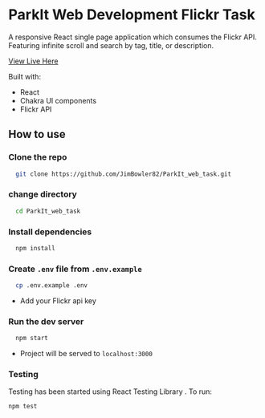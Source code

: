 # ParkIt Web Development Flickr Task

A responsive React single page application which consumes the Flickr API. Featuring infinite scroll and search by tag, title, or description.

[View Live Here](https://flickr-photostream.netlify.app/)

Built with:

- React
- Chakra UI components
- Flickr API

## How to use

### Clone the repo

```bash
  git clone https://github.com/JimBowler82/ParkIt_web_task.git
```

### change directory

```bash
  cd ParkIt_web_task
```

### Install dependencies

```bash
  npm install
```

### Create `.env` file from `.env.example`

```bash
  cp .env.example .env
```

- Add your Flickr api key

### Run the dev server

```bash
  npm start
```

- Project will be served to `localhost:3000`

### Testing

Testing has been started using React Testing Library .
To run:

```bash
npm test
```
